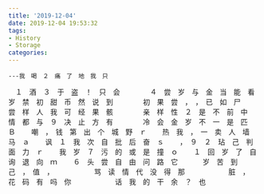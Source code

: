 ```yaml
---
title: '2019-12-04'
date: 2019-12-04 19:53:32
tags:
- History
- Storage
categories:
---
```

    ---我　喝　２　痛　了　地　我　只　　　
　１　酒　３　于　盗　！　只　会　　　
　４　尝　岁　与　金　当　能　看　　　
　岁　禁　初　甜　币　然　说　到　　　
　初　果　尝　，　，　已　如　尸　　　
　尝　样　人　我　可　经　果　骸　　　
　亲　样　性　２　是　不　前　中　　　
　情　都　与　９　决　止　方　有　　　
　冷　会　金　岁　不　一　是　匹　Ｂ　
　嘲　，　钱　第　出　个　城　野　ｒ　
　热　我　，　一　卖　人　墙　马　ａ　
　讽　１　我　次　自　批　后　奋　ｓ　
　，　９　２　玷　己　判　面　力　ｒ　
　我　岁　７　污　的　或　是　撞　ｏ　
　１　回　岁　了　自　询　退　向　ｍ　
　６　头　尝　自　由　问　路　它　  　
　岁　苦　到　己　，　值　，　　　　　
　骂　读　情　代　没　得　那　　　　　
　脏　，　花　码　有　吗　你　　　　　
　话　我　的　干　余　？　也　　　　　
　　　　　　　　　　　　　　　　　　　

